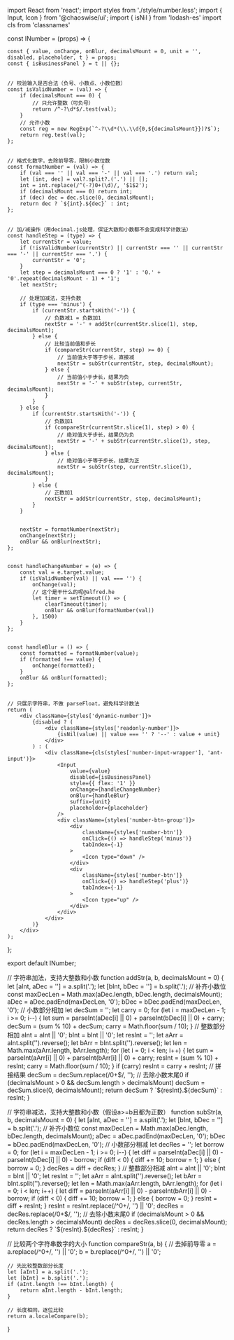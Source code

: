import React from 'react';
import styles from './style/number.less';
import { Input, Icon } from '@chaoswise/ui';
import { isNil } from 'lodash-es'
import cls from 'classnames'


const INumber = (props) => {


    const { value, onChange, onBlur, decimalsMount = 0, unit = '', disabled, placeholder, t } = props;
    const { isBusinessPanel } = t || {};


    // 校验输入是否合法（负号、小数点、小数位数）
    const isValidNumber = (val) => {
        if (decimalsMount === 0) {
            // 只允许整数（可负号）
            return /^-?\d*$/.test(val);
        }
        // 允许小数
        const reg = new RegExp(`^-?\\d*(\\.\\d{0,${decimalsMount}})?$`);
        return reg.test(val);
    };


    // 格式化数字，去除前导零，限制小数位数
    const formatNumber = (val) => {
        if (val === '' || val === '-' || val === '.') return val;
        let [int, dec] = val?.split?.('.') || [];
        int = int.replace(/^(-?)0+(\d)/, '$1$2');
        if (decimalsMount === 0) return int;
        if (dec) dec = dec.slice(0, decimalsMount);
        return dec ? `${int}.${dec}` : int;
    };


    // 加/减操作（用decimal.js处理，保证大数和小数都不会变成科学计数法）
    const handleStep = (type) => {
        let currentStr = value;
        if (!isValidNumber(currentStr) || currentStr === '' || currentStr === '-' || currentStr === '.') {
            currentStr = '0';
        }
        let step = decimalsMount === 0 ? '1' : '0.' + '0'.repeat(decimalsMount - 1) + '1';
        let nextStr;

        // 处理加减法，支持负数
        if (type === 'minus') {
            if (currentStr.startsWith('-')) {
                // 负数减1 = 负数加1
                nextStr = '-' + addStr(currentStr.slice(1), step, decimalsMount);
            } else {
                // 比较当前值和步长
                if (compareStr(currentStr, step) >= 0) {
                    // 当前值大于等于步长，直接减
                    nextStr = subStr(currentStr, step, decimalsMount);
                } else {
                    // 当前值小于步长，结果为负
                    nextStr = '-' + subStr(step, currentStr, decimalsMount);
                }
            }
        } else {
            if (currentStr.startsWith('-')) {
                // 负数加1
                if (compareStr(currentStr.slice(1), step) > 0) {
                    // 绝对值大于步长，结果仍为负
                    nextStr = '-' + subStr(currentStr.slice(1), step, decimalsMount);
                } else {
                    // 绝对值小于等于步长，结果为正
                    nextStr = subStr(step, currentStr.slice(1), decimalsMount);
                }
            } else {
                // 正数加1
                nextStr = addStr(currentStr, step, decimalsMount);
            }
        }


        nextStr = formatNumber(nextStr);
        onChange(nextStr);
        onBlur && onBlur(nextStr);
    };


    const handleChangeNumber = (e) => {
        const val = e.target.value;
        if (isValidNumber(val) || val === '') {
            onChange(val);
            // 这个是干什么的呢@alfred.he
            let timer = setTimeout(() => {
                clearTimeout(timer);
                onBlur && onBlur(formatNumber(val))
            }, 1500)
        }
    };


    const handleBlur = () => {
        const formatted = formatNumber(value);
        if (formatted !== value) {
            onChange(formatted);
        }
        onBlur && onBlur(formatted);
    };


    // 只展示字符串，不做 parseFloat，避免科学计数法
    return (
        <div className={styles['dynamic-number']}>
            {disabled ? (
                <div className={styles['readonly-number']}>
                    {isNil(value) || value === '' ? '--' : value + unit}
                </div>
            ) : (
                <div className={cls(styles['number-input-wrapper'], 'ant-input')}>
                    <Input
                        value={value}
                        disabled={isBusinessPanel}
                        style={{ flex: '1' }}
                        onChange={handleChangeNumber}
                        onBlur={handleBlur}
                        suffix={unit}
                        placeholder={placeholder}
                    />
                    <div className={styles['number-btn-group']}>
                        <div
                            className={styles['number-btn']}
                            onClick={() => handleStep('minus')}
                            tabIndex={-1}
                        >
                            <Icon type="down" />
                        </div>
                        <div
                            className={styles['number-btn']}
                            onClick={() => handleStep('plus')}
                            tabIndex={-1}
                        >
                            <Icon type="up" />
                        </div>
                    </div>
                </div>
            )}
        </div>
    );
};


export default INumber;



// 字符串加法，支持大整数和小数
function addStr(a, b, decimalsMount = 0) {
    let [aInt, aDec = ''] = a.split('.');
    let [bInt, bDec = ''] = b.split('.');
    // 补齐小数位
    const maxDecLen = Math.max(aDec.length, bDec.length, decimalsMount);
    aDec = aDec.padEnd(maxDecLen, '0');
    bDec = bDec.padEnd(maxDecLen, '0');
    // 小数部分相加
    let decSum = '';
    let carry = 0;
    for (let i = maxDecLen - 1; i >= 0; i--) {
        let sum = parseInt(aDec[i] || 0) + parseInt(bDec[i] || 0) + carry;
        decSum = (sum % 10) + decSum;
        carry = Math.floor(sum / 10);
    }
    // 整数部分相加
    aInt = aInt || '0';
    bInt = bInt || '0';
    let resInt = '';
    let aArr = aInt.split('').reverse();
    let bArr = bInt.split('').reverse();
    let len = Math.max(aArr.length, bArr.length);
    for (let i = 0; i < len; i++) {
        let sum = parseInt(aArr[i] || 0) + parseInt(bArr[i] || 0) + carry;
        resInt = (sum % 10) + resInt;
        carry = Math.floor(sum / 10);
    }
    if (carry) resInt = carry + resInt;
    // 拼接结果
    decSum = decSum.replace(/0+$/, ''); // 去除小数末尾0
    if (decimalsMount > 0 && decSum.length > decimalsMount) decSum = decSum.slice(0, decimalsMount);
    return decSum ? `${resInt}.${decSum}` : resInt;
}


// 字符串减法，支持大整数和小数（假设a>=b且都为正数）
function subStr(a, b, decimalsMount = 0) {
    let [aInt, aDec = ''] = a.split('.');
    let [bInt, bDec = ''] = b.split('.');
    // 补齐小数位
    const maxDecLen = Math.max(aDec.length, bDec.length, decimalsMount);
    aDec = aDec.padEnd(maxDecLen, '0');
    bDec = bDec.padEnd(maxDecLen, '0');
    // 小数部分相减
    let decRes = '';
    let borrow = 0;
    for (let i = maxDecLen - 1; i >= 0; i--) {
        let diff = parseInt(aDec[i] || 0) - parseInt(bDec[i] || 0) - borrow;
        if (diff < 0) {
            diff += 10;
            borrow = 1;
        } else {
            borrow = 0;
        }
        decRes = diff + decRes;
    }
    // 整数部分相减
    aInt = aInt || '0';
    bInt = bInt || '0';
    let resInt = '';
    let aArr = aInt.split('').reverse();
    let bArr = bInt.split('').reverse();
    let len = Math.max(aArr.length, bArr.length);
    for (let i = 0; i < len; i++) {
        let diff = parseInt(aArr[i] || 0) - parseInt(bArr[i] || 0) - borrow;
        if (diff < 0) {
            diff += 10;
            borrow = 1;
        } else {
            borrow = 0;
        }
        resInt = diff + resInt;
    }
    resInt = resInt.replace(/^0+/, '') || '0';
    decRes = decRes.replace(/0+$/, ''); // 去除小数末尾0
    if (decimalsMount > 0 && decRes.length > decimalsMount) decRes = decRes.slice(0, decimalsMount);
    return decRes ? `${resInt}.${decRes}` : resInt;
}


// 比较两个字符串数字的大小
function compareStr(a, b) {
    // 去掉前导零
    a = a.replace(/^0+/, '') || '0';
    b = b.replace(/^0+/, '') || '0';

    // 先比较整数部分长度
    let [aInt] = a.split('.');
    let [bInt] = b.split('.');
    if (aInt.length !== bInt.length) {
        return aInt.length - bInt.length;
    }

    // 长度相同，逐位比较
    return a.localeCompare(b);
}
